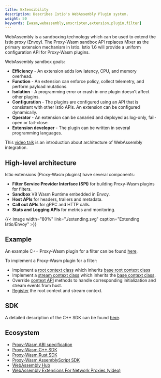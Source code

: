 ```yaml
---
title: Extensibility
description: Describes Istio's WebAssembly Plugin system.
weight: 50
keywords: [wasm,webassembly,emscripten,extension,plugin,filter]
---
```


WebAssembly is a sandboxing technology which can be used to extend the Istio proxy (Envoy).  The Proxy-Wasm sandbox API replaces Mixer as the primary extension mechanism in Istio. Istio 1.6 will provide a uniform configuration API for Proxy-Wasm plugins.

WebAssembly sandbox goals:

- **Efficiency** - An extension adds low latency, CPU, and memory overhead.
- **Function** - An extension can enforce policy, collect telemetry, and perform payload mutations.
- **Isolation** - A programming error or crash in one plugin doesn't affect other plugins.
- **Configuration** - The plugins are configured using an API that is consistent with other Istio APIs. An extension can be configured dynamically.
- **Operator** - An extension can be canaried and deployed as log-only, fail-open or fail-close.
- **Extension developer** - The plugin can be written in several programming languages.

This [video talk](https://youtu.be/XdWmm_mtVXI) is an introduction about architecture of WebAssembly integration.

## High-level architecture

Istio extensions (Proxy-Wasm plugins) have several components:

- **Filter Service Provider Interface (SPI)** for building Proxy-Wasm plugins for filters.
- **Sandbox** V8 Wasm Runtime embedded in Envoy.
- **Host APIs** for headers, trailers and metadata.
- **Call out APIs** for gRPC and HTTP calls.
- **Stats and Logging APIs** for metrics and monitoring.

{{< image width="80%" link="./extending.svg" caption="Extending Istio/Envoy" >}}

## Example

An example C++ Proxy-Wasm plugin for a filter can be found
[here](https://github.com/envoyproxy/envoy-wasm/tree/19b9fd9a22e27fcadf61a06bf6aac03b735418e6/examples/wasm).

To implement a Proxy-Wasm plugin for a filter:

- Implement a [root context class](https://github.com/envoyproxy/envoy-wasm/blob/e8bf3ab26069a387f47a483d619221a0c482cd13/examples/wasm/envoy_filter_http_wasm_example.cc#L7) which inherits [base root context class](https://github.com/envoyproxy/envoy-wasm/blob/e8bf3ab26069a387f47a483d619221a0c482cd13/api/wasm/cpp/proxy_wasm_impl.h#L288)
- Implement a [stream context class](https://github.com/envoyproxy/envoy-wasm/blob/e8bf3ab26069a387f47a483d619221a0c482cd13/examples/wasm/envoy_filter_http_wasm_example.cc#L14) which inherits the [base context class](https://github.com/envoyproxy/envoy-wasm/blob/e8bf3ab26069a387f47a483d619221a0c482cd13/api/wasm/cpp/proxy_wasm_impl.h#L314).
- Override [context API](https://github.com/envoyproxy/envoy-wasm/blob/e8bf3ab26069a387f47a483d619221a0c482cd13/examples/wasm/envoy_filter_http_wasm_example.cc#L14) methods to handle corresponding initialization and stream events from host.
- [Register](https://github.com/envoyproxy/envoy-wasm/blob/e8bf3ab26069a387f47a483d619221a0c482cd13/examples/wasm/envoy_filter_http_wasm_example.cc#L26) the root context and stream context.

## SDK

A detailed description of the C++ SDK can be found [here](https://github.com/proxy-wasm/proxy-wasm-cpp-sdk/tree/a30aaeedf30cc1545318505574c7fb3bb8d8c243/docs/wasm_filter.md).

## Ecosystem

- [Proxy-Wasm ABI specification](https://github.com/proxy-wasm/spec)
- [Proxy-Wasm C++ SDK](https://github.com/proxy-wasm/proxy-wasm-cpp-sdk)
- [Proxy-Wasm Rust SDK](https://github.com/proxy-wasm/proxy-wasm-rust-sdk)
- [Proxy-Wasm AssemblyScript SDK](https://github.com/solo-io/proxy-runtime)
- [WebAssembly Hub](https://docs.solo.io/web-assembly-hub/latest/tutorial_code/)
- [WebAssembly Extensions For Network Proxies (video)](https://www.youtube.com/watch?v=OIUPf8m7CGA)
